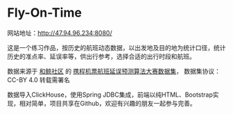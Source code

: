 # Fly-On-Time

网站地址：http://47.94.96.234:8080/

这是一个练习作品，按历史的航班动态数据，以出发地及目的地为统计口径，统计历史的准点率、延误率等，供出行参考，选择合适的出行时段和航班。

数据来源于 [和鲸社区](https://www.heywhale.com/) 的 [携程机票航班延误预测算法大赛数据集](https://www.heywhale.com/mw/dataset/59793a5a0d84640e9b2fedd3)， 数据集协议：CC-BY 4.0 转载需署名

数据导入ClickHouse，使用Spring JDBC集成，前端以纯HTML、Bootstrap实现，相对简单，项目共享在Github，欢迎有兴趣的朋友一起参与完善。